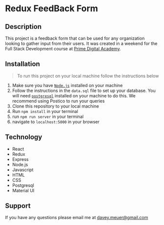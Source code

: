 # Redux FeedBack Form

## Description

This project is a feedback form that can be used for any organization looking to gather input from their users. It was created in a weekend for the Full Stack Development course at [Prime Digital Academy](https://www.primeacademy.io/).

## Installation

> To run this project on your local machine follow the instructions below

1. Make sure you have [`Node.js`](https://nodejs.org/en/) installed on your machine
2. Follow the instructions in the `data.sql` file to set up your database. You will need [`postgresql`](https://www.postgresql.org/) installed on your machine to do this. We recommend using Postico to run your queries
3. Clone this repository to your local machine
4. Run `npm install` in your terminal
5. run `npm run server` in your terminal
6. navigate to `localhost:5000` in your browser

## Technology

- React
- Redux
- Express
- Node.js
- Javascript
- HTML
- CSS
- Postgresql
- Material UI

## Support

If you have any questions please email me at [davey.meuer@gmail.com](mailto:davey.meuer@gmail.com)
